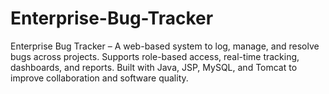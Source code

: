 # Enterprise-Bug-Tracker
Enterprise Bug Tracker – A web-based system to log, manage, and resolve bugs across projects. Supports role-based access, real-time tracking, dashboards, and reports. Built with Java, JSP, MySQL, and Tomcat to improve collaboration and software quality.
